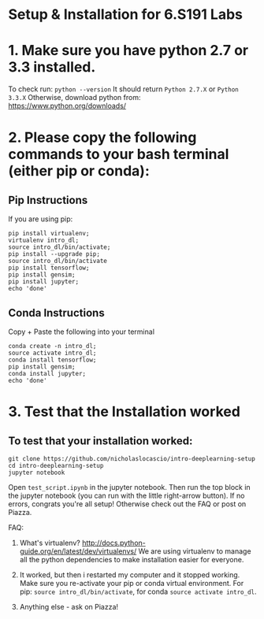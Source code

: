 # Setup & Installation for 6.S191 Labs

# 1. Make sure you have python 2.7 or 3.3 installed.

To check run:
`python --version`
It should return `Python 2.7.X` or `Python 3.3.X`
Otherwise, download python from: https://www.python.org/downloads/

# 2. Please copy the following commands to your bash terminal (either pip or conda):

## Pip Instructions
If you are using pip:
```
pip install virtualenv;
virtualenv intro_dl;
source intro_dl/bin/activate;
pip install --upgrade pip;
source intro_dl/bin/activate
pip install tensorflow;
pip install gensim;
pip install jupyter;
echo 'done'
```

## Conda Instructions
Copy + Paste the following into your terminal
```
conda create -n intro_dl;
source activate intro_dl;
conda install tensorflow;
pip install gensim;
conda install jupyter;
echo 'done'
```

# 3. Test that the Installation worked

## To test that your installation worked:
```
git clone https://github.com/nicholaslocascio/intro-deeplearning-setup
cd intro-deeplearning-setup
jupyter notebook
```

Open `test_script.ipynb` in the jupyter notebook. Then run the top block in the jupyter notebook (you can run with the little right-arrow button). If no errors, congrats you're all setup! Otherwise check out the FAQ or post on Piazza.


FAQ:

1. What's virtualenv?
http://docs.python-guide.org/en/latest/dev/virtualenvs/
We are using virtualenv to manage all the python dependencies to make installation easier for everyone.

2. It worked, but then i restarted my computer and it stopped working. Make sure you re-activate your pip or conda virtual environment. For pip: `source intro_dl/bin/activate`, for conda `source activate intro_dl`.

3. Anything else - ask on Piazza!

